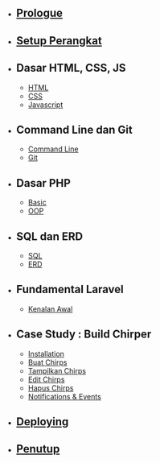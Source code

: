 -   ## [Prologue](/welcome)

-   ## [Setup Perangkat](/setup)

-   ## Dasar HTML, CSS, JS

    -   [HTML](/basic/html)
    -   [CSS](/basic/css)
    -   [Javascript](/basic/js)

-   ## Command Line dan Git

    -   [Command Line](/basic/cli)
    -   [Git](/basic/git)

-   ## Dasar PHP

    -   [Basic](/php/basic)
    -   [OOP](/php/oop)

-   ## SQL dan ERD

    -   [SQL](/basic/sql)
    -   [ERD](/basic/erd)

-   ## Fundamental Laravel

    -   [Kenalan Awal](/laravel/intro)
-   ## Case Study : Build Chirper

    -   [Installation](/chirper/installation)
    -   [Buat Chirps](/chirper/creating-chirps)
    -   [Tampilkan Chirps](/chirper/showing-chirps)
    -   [Edit Chirps](/chirper/editing-chirps)
    -   [Hapus Chirps](/chirper/deleting-chirps)
    -   [Notifications & Events](/chirper/notifications-and-events)

-   ## [Deploying](/deploying)
-   ## [Penutup](/conclusion)
